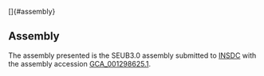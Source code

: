 []{#assembly}

Assembly
--------

The assembly presented is the SEUB3.0 assembly submitted to
[INSDC](http://www.insdc.org) with the assembly accession
[GCA\_001298625.1](http://www.ebi.ac.uk/ena/data/view/GCA_001298625.1).
